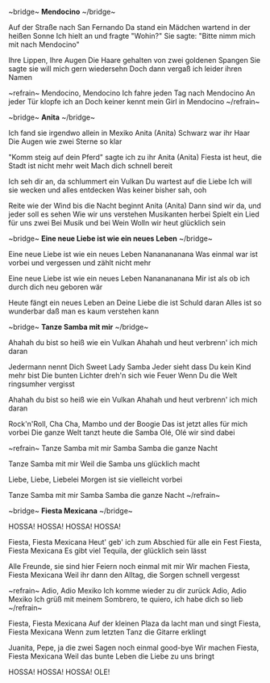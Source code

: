 ~bridge~
**Mendocino**
~/bridge~

Auf der Straße nach San Fernando 
Da stand ein Mädchen wartend in der heißen Sonne 
Ich hielt an und fragte "Wohin?" 
Sie sagte: "Bitte nimm mich mit nach Mendocino" 

Ihre Lippen, Ihre Augen 
Die Haare gehalten von zwei goldenen Spangen 
Sie sagte sie will mich gern wiedersehn 
Doch dann vergaß ich leider ihren Namen 

~refrain~
Mendocino, Mendocino 
Ich fahre jeden Tag nach Mendocino 
An jeder Tür klopfe ich an 
Doch keiner kennt mein Girl in Mendocino 
~/refrain~

~bridge~
**Anita**
~/bridge~

Ich fand sie irgendwo allein in Mexiko 
Anita (Anita) 
Schwarz war ihr Haar 
Die Augen wie zwei Sterne so klar 

"Komm steig auf dein Pferd" sagte ich zu ihr 
Anita (Anita) 
Fiesta ist heut, die Stadt ist nicht mehr weit 
Mach dich schnell bereit 

Ich seh dir an, da schlummert ein Vulkan 
Du wartest auf die Liebe 
Ich will sie wecken und alles entdecken 
Was keiner bisher sah, ooh 

Reite wie der Wind bis die Nacht beginnt 
Anita (Anita) 
Dann sind wir da, und jeder soll es sehen 
Wie wir uns verstehen 
Musikanten herbei 
Spielt ein Lied für uns zwei 
Bei Musik und bei Wein 
Wolln wir heut glücklich sein 

~bridge~
**Eine neue Liebe ist wie ein neues Leben**
~/bridge~

Eine neue Liebe ist wie ein neues Leben 
Nananananana 
Was einmal war ist vorbei und vergessen und zählt nicht mehr 

Eine neue Liebe ist wie ein neues Leben 
Nananananana 
Mir ist als ob ich durch dich neu geboren wär 

Heute fängt ein neues Leben an 
Deine Liebe die ist Schuld daran 
Alles ist so wunderbar daß man es kaum verstehen kann 

~bridge~
**Tanze Samba mit mir**
~/bridge~

Ahahah du bist so heiß wie ein Vulkan 
Ahahah und heut verbrenn' ich mich daran 

Jedermann nennt Dich Sweet Lady Samba 
Jeder sieht dass Du kein Kind mehr bist 
Die bunten Lichter dreh'n sich wie Feuer 
Wenn Du die Welt ringsumher vergisst 

Ahahah du bist so heiß wie ein Vulkan 
Ahahah und heut verbrenn' ich mich daran 

Rock'n'Roll, Cha Cha, Mambo und der Boogie 
Das ist jetzt alles für mich vorbei 
Die ganze Welt tanzt heute die Samba 
Olé, Olé wir sind dabei 

~refrain~
Tanze Samba mit mir 
Samba Samba die ganze Nacht 

Tanze Samba mit mir 
Weil die Samba uns glücklich macht 

Liebe, Liebe, Liebelei 
Morgen ist sie vielleicht vorbei 

Tanze Samba mit mir 
Samba Samba die ganze Nacht 
~/refrain~

~bridge~
**Fiesta Mexicana**
~/bridge~ 

HOSSA! HOSSA! HOSSA! HOSSA! 

Fiesta, Fiesta Mexicana 
Heut' geb' ich zum Abschied für alle ein Fest 
Fiesta, Fiesta Mexicana 
Es gibt viel Tequila, der glücklich sein lässt 

Alle Freunde, sie sind hier 
Feiern noch einmal mit mir 
Wir machen Fiesta, Fiesta Mexicana 
Weil ihr dann den Alltag, die Sorgen schnell vergesst 

~refrain~
Adio, Adio Mexiko 
Ich komme wieder zu dir zurück 
Adio, Adio Mexiko 
Ich grüß mit meinem Sombrero, te quiero, ich habe dich so lieb 
~/refrain~

Fiesta, Fiesta Mexicana 
Auf der kleinen Plaza da lacht man und singt 
Fiesta, Fiesta Mexicana 
Wenn zum letzten Tanz die Gitarre erklingt 

Juanita, Pepe, ja die zwei 
Sagen noch einmal good-bye 
Wir machen Fiesta, Fiesta Mexicana 
Weil das bunte Leben die Liebe zu uns bringt 

HOSSA! HOSSA! HOSSA! OLE!